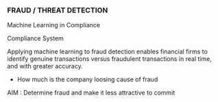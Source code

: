 ### FRAUD / THREAT DETECTION 

Machine Learning in Compliance 

Compliance System 

Applying machine learning to fraud detection enables 
financial firms to identify genuine transactions versus fraudulent 
transactions in real time, and with greater accuracy.


 - How much is the company loosing cause of fraud 
 
 AIM : 
 Determine fraud and make it less attractive to commit 
 
